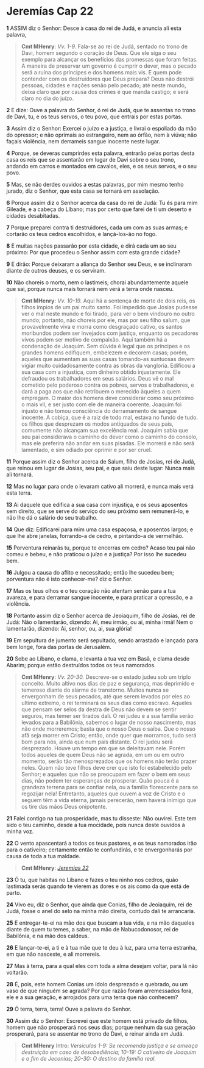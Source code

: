 # Jeremías Cap 22

**1** 	ASSIM diz o Senhor: Desce à casa do rei de Judá, e anuncia ali esta palavra,

> **Cmt MHenry**: *Vv. 1-9.* Fala-se ao rei de Judá, sentado no trono de Davi, homem segundo o coração de Deus. Que ele siga o seu exemplo para alcançar os benefícios das promessas que foram feitas. A maneira de preservar um governo é cumprir o dever, mas o pecado será a ruína dos príncipes e dos homens mais vis. E quem pode contender com os destruidores que Deus prepara? Deus não destrói pessoas, cidades e nações senão pelo pecado; até neste mundo, deixa claro que por causa dos crimes é que manda castigo; e será claro no dia do juízo.

**2** 	E dize: Ouve a palavra do Senhor, ó rei de Judá, que te assentas no trono de Davi, tu, e os teus servos, o teu povo, que entrais por estas portas.

**3** 	Assim diz o Senhor: Exercei o juízo e a justiça, e livrai o espoliado da mão do opressor; e não oprimais ao estrangeiro, nem ao órfão, nem à viúva; não façais violência, nem derrameis sangue inocente neste lugar.

**4** 	Porque, se deveras cumprirdes esta palavra, entrarão pelas portas desta casa os reis que se assentarão em lugar de Davi sobre o seu trono, andando em carros e montados em cavalos, eles, e os seus servos, e o seu povo.

**5** 	Mas, se não derdes ouvidos a estas palavras, por mim mesmo tenho jurado, diz o Senhor, que esta casa se tornará em assolação.

**6** 	Porque assim diz o Senhor acerca da casa do rei de Judá: Tu és para mim Gileade, e a cabeça do Líbano; mas por certo que farei de ti um deserto e cidades desabitadas.

**7** 	Porque preparei contra ti destruidores, cada um com as suas armas; e cortarão os teus cedros escolhidos, e lançá-los-ão no fogo.

**8** 	E muitas nações passarão por esta cidade, e dirá cada um ao seu próximo: Por que procedeu o Senhor assim com esta grande cidade?

**9** 	E dirão: Porque deixaram a aliança do Senhor seu Deus, e se inclinaram diante de outros deuses, e os serviram.

**10** 	Não choreis o morto, nem o lastimeis; chorai abundantemente aquele que sai, porque nunca mais tornará nem verá a terra onde nasceu.

> **Cmt MHenry**: *Vv. 10-19.* Aqui há a sentença de morte de dois reis, os filhos ímpios de um pai muito santo. Foi impedido que Josias pudesse ver o mal neste mundo e foi tirado, para ver o bem vindouro no outro mundo; portanto, não choreis por ele, mas por seu filho salum, que provavelmente viva e morra como desgraçado cativo, os santos moribundos podem ser invejados com justiça, enquanto os pecadores vivos podem ser motivo de compaixão. Aqui também há a condenação de Joaquim. Sem dúvida é legal que os príncipes e os grandes homens edifiquem, embelezem e decorem casas; porém, aqueles que aumentam as suas casas tomando-as suntuosas devem vigiar muito cuidadosamente contra as obras da vangloria. Edificou a sua casa com a injustiça, com dinheiro obtido injustamente. Ele defraudou os trabalhadores em seus salários. Deus vê o mal cometido pelo poderoso contra os pobres, servos e trabalhadores, e dará a paga aos que não retribuem o merecido àqueles a quem empregam. O maior dos homens deve considerar como seu próximo o mais vil, e ser justo com ele de maneira coerente. Joaquim foi injusto e não tomou consciência do derramamento de sangue inocente. A cobiça, que é a raiz de todo mal, estava no fundo de tudo. os filhos que desprezam os modos antiquados de seus pais, comumente não alcançam sua excelência real. Joaquim sabia que seu pai considerava o caminho do dever como o caminho do consolo, mas ele preferira não andar em suas pisadas. Ele morrerá e não será lamentado, e sim odiado por oprimir e por ser cruel.

**11** 	Porque assim diz o Senhor acerca de Salum, filho de Josias, rei de Judá, que reinou em lugar de Josias, seu pai, e que saiu deste lugar: Nunca mais ali tornará.

**12** 	Mas no lugar para onde o levaram cativo ali morrerá, e nunca mais verá esta terra.

**13** 	Ai daquele que edifica a sua casa com injustiça, e os seus aposentos sem direito, que se serve do serviço do seu próximo sem remunerá-lo, e não lhe dá o salário do seu trabalho.

**14** 	Que diz: Edificarei para mim uma casa espaçosa, e aposentos largos; e que lhe abre janelas, forrando-a de cedro, e pintando-a de vermelhão.

**15** 	Porventura reinarás tu, porque te encerras em cedro? Acaso teu pai não comeu e bebeu, e não praticou o juízo e a justiça? Por isso lhe sucedeu bem.

**16** 	Julgou a causa do aflito e necessitado; então lhe sucedeu bem; porventura não é isto conhecer-me? diz o Senhor.

**17** 	Mas os teus olhos e o teu coração não atentam senão para a tua avareza, e para derramar sangue inocente, e para praticar a opressão, e a violência.

**18** 	Portanto assim diz o Senhor acerca de Jeoiaquim, filho de Josias, rei de Judá: Não o lamentarão, dizendo: Ai, meu irmão, ou ai, minha irmã! Nem o lamentarão, dizendo: Ai, senhor, ou, ai, sua glória!

**19** 	Em sepultura de jumento será sepultado, sendo arrastado e lançado para bem longe, fora das portas de Jerusalém.

**20** 	Sobe ao Líbano, e clama, e levanta a tua voz em Basã, e clama desde Abarim; porque estão destruídos todos os teus namorados.

> **Cmt MHenry**: *Vv. 20-30.* Descreve-se o estado judeu sob um triplo conceito. Muito altivo nos dias de paz e segurança, mas deprimido e temeroso diante do alarme de transtorno. Muitos nunca se envergonham de seus pecados, até que serem levados por eles ao ultimo extremo, o rei terminará os seus dias como escravo. Aqueles que pensam ser selos da destra de Deus não devem se sentir seguros, mas temer ser tirados dali. O rei judeu e a sua família serão levados para a Babilônia, sabemos o lugar de nosso nascimento, mas não onde morreremos; basta que o nosso Deus o saiba. Que o nosso afã seja morrer em Cristo; então, onde quer que morramos, tudo será bom para nós, ainda que num país distante. O rei judeu será desprezado. Houve um tempo em que se deleitavam nele. Porém todos aqueles de quem Deus não se agrada, em um ou em outro momento, serão tão menosprezados que os homens não terão prazer neles. Quem não teve filhos deve crer que isto foi estabelecido pelo Senhor; e aqueles que não se preocupam em fazer o bem em seus dias, não podem ter esperanças de prosperar. Quão pouca é a grandeza terrena para se confiar nela, ou a família florescente para se regozijar nela! Entretanto, aqueles que ouvem a voz de Cristo e o seguem têm a vida eterna, jamais perecerão, nem haverá inimigo que os tire das mãos Deus onipotente.

**21** 	Falei contigo na tua prosperidade, mas tu disseste: Não ouvirei. Este tem sido o teu caminho, desde a tua mocidade, pois nunca deste ouvidos à minha voz.

**22** 	O vento apascentará a todos os teus pastores, e os teus namorados irão para o cativeiro; certamente então te confundirás, e te envergonharás por causa de toda a tua maldade.

> **Cmt MHenry**: *[Jeremias 22](../24A-Jr/22.md#0)*

**23** 	Ó tu, que habitas no Líbano e fazes o teu ninho nos cedros, quão lastimada serás quando te vierem as dores e os ais como da que está de parto.

**24** 	Vivo eu, diz o Senhor, que ainda que Conias, filho de Jeoiaquim, rei de Judá, fosse o anel do selo na minha mão direita, contudo dali te arrancaria.

**25** 	E entregar-te-ei na mão dos que buscam a tua vida, e na mão daqueles diante de quem tu temes, a saber, na mão de Nabucodonosor, rei de Babilônia, e na mão dos caldeus.

**26** 	E lançar-te-ei, a ti e à tua mãe que te deu à luz, para uma terra estranha, em que não nasceste, e ali morrereis.

**27** 	Mas à terra, para a qual eles com toda a alma desejam voltar, para lá não voltarão.

**28** 	É, pois, este homem Conias um ídolo desprezado e quebrado, ou um vaso de que ninguém se agrada? Por que razão foram arremessados fora, ele e a sua geração, e arrojados para uma terra que não conhecem?

**29** 	Ó terra, terra, terra! Ouve a palavra do Senhor.

**30** 	Assim diz o Senhor: Escrevei que este homem está privado de filhos, homem que não prosperará nos seus dias; porque nenhum da sua geração prosperará, para se assentar no trono de Davi, e reinar ainda em Judá.


> **Cmt MHenry** Intro: *Versículos 1-9: Se recomenda justiça e se ameaça destruição em caso de desobediência; 10-19: O cativeiro de Joaquim e o fim de Jeconias; 20-30: O destino da família real.*